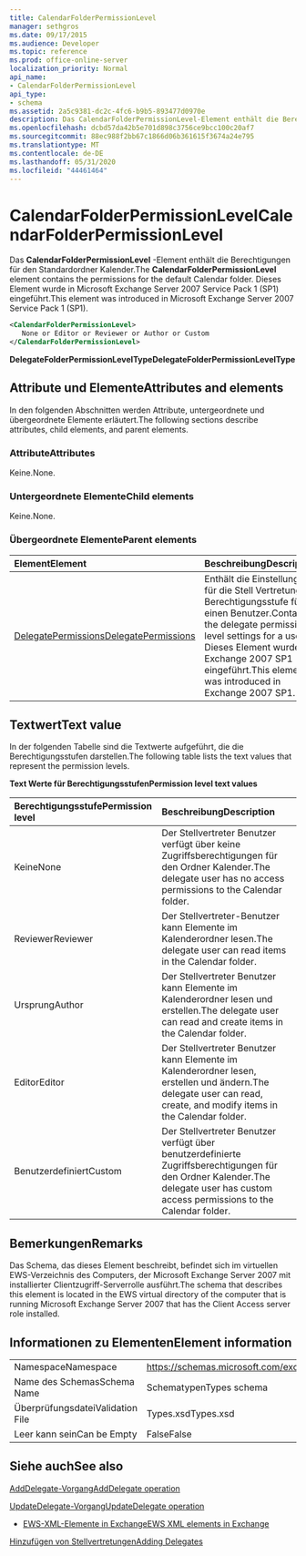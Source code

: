 ```yaml
---
title: CalendarFolderPermissionLevel
manager: sethgros
ms.date: 09/17/2015
ms.audience: Developer
ms.topic: reference
ms.prod: office-online-server
localization_priority: Normal
api_name:
- CalendarFolderPermissionLevel
api_type:
- schema
ms.assetid: 2a5c9381-dc2c-4fc6-b9b5-893477d0970e
description: Das CalendarFolderPermissionLevel-Element enthält die Berechtigungen für den Standardordner Kalender. Dieses Element wurde in Microsoft Exchange Server 2007 Service Pack 1 (SP1) eingeführt.
ms.openlocfilehash: dcbd57da42b5e701d898c3756ce9bcc100c20af7
ms.sourcegitcommit: 88ec988f2bb67c1866d06b361615f3674a24e795
ms.translationtype: MT
ms.contentlocale: de-DE
ms.lasthandoff: 05/31/2020
ms.locfileid: "44461464"
---
```

# <a name="calendarfolderpermissionlevel"></a><span data-ttu-id="8a142-104">CalendarFolderPermissionLevel</span><span class="sxs-lookup"><span data-stu-id="8a142-104">CalendarFolderPermissionLevel</span></span>

<span data-ttu-id="8a142-105">Das **CalendarFolderPermissionLevel** -Element enthält die Berechtigungen für den Standardordner Kalender.</span><span class="sxs-lookup"><span data-stu-id="8a142-105">The **CalendarFolderPermissionLevel** element contains the permissions for the default Calendar folder.</span></span> <span data-ttu-id="8a142-106">Dieses Element wurde in Microsoft Exchange Server 2007 Service Pack 1 (SP1) eingeführt.</span><span class="sxs-lookup"><span data-stu-id="8a142-106">This element was introduced in Microsoft Exchange Server 2007 Service Pack 1 (SP1).</span></span> 
  
```xml
<CalendarFolderPermissionLevel>
   None or Editor or Reviewer or Author or Custom
</CalendarFolderPermissionLevel>
```

 <span data-ttu-id="8a142-107">**DelegateFolderPermissionLevelType**</span><span class="sxs-lookup"><span data-stu-id="8a142-107">**DelegateFolderPermissionLevelType**</span></span>
## <a name="attributes-and-elements"></a><span data-ttu-id="8a142-108">Attribute und Elemente</span><span class="sxs-lookup"><span data-stu-id="8a142-108">Attributes and elements</span></span>

<span data-ttu-id="8a142-109">In den folgenden Abschnitten werden Attribute, untergeordnete und übergeordnete Elemente erläutert.</span><span class="sxs-lookup"><span data-stu-id="8a142-109">The following sections describe attributes, child elements, and parent elements.</span></span>
  
### <a name="attributes"></a><span data-ttu-id="8a142-110">Attribute</span><span class="sxs-lookup"><span data-stu-id="8a142-110">Attributes</span></span>

<span data-ttu-id="8a142-111">Keine.</span><span class="sxs-lookup"><span data-stu-id="8a142-111">None.</span></span>
  
### <a name="child-elements"></a><span data-ttu-id="8a142-112">Untergeordnete Elemente</span><span class="sxs-lookup"><span data-stu-id="8a142-112">Child elements</span></span>

<span data-ttu-id="8a142-113">Keine.</span><span class="sxs-lookup"><span data-stu-id="8a142-113">None.</span></span>
  
### <a name="parent-elements"></a><span data-ttu-id="8a142-114">Übergeordnete Elemente</span><span class="sxs-lookup"><span data-stu-id="8a142-114">Parent elements</span></span>

|<span data-ttu-id="8a142-115">**Element**</span><span class="sxs-lookup"><span data-stu-id="8a142-115">**Element**</span></span>|<span data-ttu-id="8a142-116">**Beschreibung**</span><span class="sxs-lookup"><span data-stu-id="8a142-116">**Description**</span></span>|
|:-----|:-----|
|[<span data-ttu-id="8a142-117">DelegatePermissions</span><span class="sxs-lookup"><span data-stu-id="8a142-117">DelegatePermissions</span></span>](delegatepermissions.md) <br/> |<span data-ttu-id="8a142-118">Enthält die Einstellungen für die Stell Vertretungs Berechtigungsstufe für einen Benutzer.</span><span class="sxs-lookup"><span data-stu-id="8a142-118">Contains the delegate permission level settings for a user.</span></span> <span data-ttu-id="8a142-119">Dieses Element wurde in Exchange 2007 SP1 eingeführt.</span><span class="sxs-lookup"><span data-stu-id="8a142-119">This element was introduced in Exchange 2007 SP1.</span></span>  <br/> |
   
## <a name="text-value"></a><span data-ttu-id="8a142-120">Textwert</span><span class="sxs-lookup"><span data-stu-id="8a142-120">Text value</span></span>

<span data-ttu-id="8a142-121">In der folgenden Tabelle sind die Textwerte aufgeführt, die die Berechtigungsstufen darstellen.</span><span class="sxs-lookup"><span data-stu-id="8a142-121">The following table lists the text values that represent the permission levels.</span></span>
  
<span data-ttu-id="8a142-122">**Text Werte für Berechtigungsstufen**</span><span class="sxs-lookup"><span data-stu-id="8a142-122">**Permission level text values**</span></span>

|<span data-ttu-id="8a142-123">**Berechtigungsstufe**</span><span class="sxs-lookup"><span data-stu-id="8a142-123">**Permission level**</span></span>|<span data-ttu-id="8a142-124">**Beschreibung**</span><span class="sxs-lookup"><span data-stu-id="8a142-124">**Description**</span></span>|
|:-----|:-----|
|<span data-ttu-id="8a142-125">Keine</span><span class="sxs-lookup"><span data-stu-id="8a142-125">None</span></span>  <br/> |<span data-ttu-id="8a142-126">Der Stellvertreter Benutzer verfügt über keine Zugriffsberechtigungen für den Ordner Kalender.</span><span class="sxs-lookup"><span data-stu-id="8a142-126">The delegate user has no access permissions to the Calendar folder.</span></span>  <br/> |
|<span data-ttu-id="8a142-127">Reviewer</span><span class="sxs-lookup"><span data-stu-id="8a142-127">Reviewer</span></span>  <br/> |<span data-ttu-id="8a142-128">Der Stellvertreter-Benutzer kann Elemente im Kalenderordner lesen.</span><span class="sxs-lookup"><span data-stu-id="8a142-128">The delegate user can read items in the Calendar folder.</span></span>  <br/> |
|<span data-ttu-id="8a142-129">Ursprung</span><span class="sxs-lookup"><span data-stu-id="8a142-129">Author</span></span>  <br/> |<span data-ttu-id="8a142-130">Der Stellvertreter Benutzer kann Elemente im Kalenderordner lesen und erstellen.</span><span class="sxs-lookup"><span data-stu-id="8a142-130">The delegate user can read and create items in the Calendar folder.</span></span>  <br/> |
|<span data-ttu-id="8a142-131">Editor</span><span class="sxs-lookup"><span data-stu-id="8a142-131">Editor</span></span>  <br/> |<span data-ttu-id="8a142-132">Der Stellvertreter Benutzer kann Elemente im Kalenderordner lesen, erstellen und ändern.</span><span class="sxs-lookup"><span data-stu-id="8a142-132">The delegate user can read, create, and modify items in the Calendar folder.</span></span>  <br/> |
|<span data-ttu-id="8a142-133">Benutzerdefiniert</span><span class="sxs-lookup"><span data-stu-id="8a142-133">Custom</span></span>  <br/> |<span data-ttu-id="8a142-134">Der Stellvertreter Benutzer verfügt über benutzerdefinierte Zugriffsberechtigungen für den Ordner Kalender.</span><span class="sxs-lookup"><span data-stu-id="8a142-134">The delegate user has custom access permissions to the Calendar folder.</span></span>  <br/> |
   
## <a name="remarks"></a><span data-ttu-id="8a142-135">Bemerkungen</span><span class="sxs-lookup"><span data-stu-id="8a142-135">Remarks</span></span>

<span data-ttu-id="8a142-136">Das Schema, das dieses Element beschreibt, befindet sich im virtuellen EWS-Verzeichnis des Computers, der Microsoft Exchange Server 2007 mit installierter Clientzugriff-Serverrolle ausführt.</span><span class="sxs-lookup"><span data-stu-id="8a142-136">The schema that describes this element is located in the EWS virtual directory of the computer that is running Microsoft Exchange Server 2007 that has the Client Access server role installed.</span></span>
  
## <a name="element-information"></a><span data-ttu-id="8a142-137">Informationen zu Elementen</span><span class="sxs-lookup"><span data-stu-id="8a142-137">Element information</span></span>

|||
|:-----|:-----|
|<span data-ttu-id="8a142-138">Namespace</span><span class="sxs-lookup"><span data-stu-id="8a142-138">Namespace</span></span>  <br/> |https://schemas.microsoft.com/exchange/services/2006/types  <br/> |
|<span data-ttu-id="8a142-139">Name des Schemas</span><span class="sxs-lookup"><span data-stu-id="8a142-139">Schema Name</span></span>  <br/> |<span data-ttu-id="8a142-140">Schematypen</span><span class="sxs-lookup"><span data-stu-id="8a142-140">Types schema</span></span>  <br/> |
|<span data-ttu-id="8a142-141">Überprüfungsdatei</span><span class="sxs-lookup"><span data-stu-id="8a142-141">Validation File</span></span>  <br/> |<span data-ttu-id="8a142-142">Types.xsd</span><span class="sxs-lookup"><span data-stu-id="8a142-142">Types.xsd</span></span>  <br/> |
|<span data-ttu-id="8a142-143">Leer kann sein</span><span class="sxs-lookup"><span data-stu-id="8a142-143">Can be Empty</span></span>  <br/> |<span data-ttu-id="8a142-144">False</span><span class="sxs-lookup"><span data-stu-id="8a142-144">False</span></span>  <br/> |
   
## <a name="see-also"></a><span data-ttu-id="8a142-145">Siehe auch</span><span class="sxs-lookup"><span data-stu-id="8a142-145">See also</span></span>



[<span data-ttu-id="8a142-146">AddDelegate-Vorgang</span><span class="sxs-lookup"><span data-stu-id="8a142-146">AddDelegate operation</span></span>](adddelegate-operation.md)
  
[<span data-ttu-id="8a142-147">UpdateDelegate-Vorgang</span><span class="sxs-lookup"><span data-stu-id="8a142-147">UpdateDelegate operation</span></span>](updatedelegate-operation.md)


- [<span data-ttu-id="8a142-148">EWS-XML-Elemente in Exchange</span><span class="sxs-lookup"><span data-stu-id="8a142-148">EWS XML elements in Exchange</span></span>](ews-xml-elements-in-exchange.md)


[<span data-ttu-id="8a142-149">Hinzufügen von Stellvertretungen</span><span class="sxs-lookup"><span data-stu-id="8a142-149">Adding Delegates</span></span>](https://msdn.microsoft.com/library/3a744150-66a3-4a13-9433-793603ba5038%28Office.15%29.aspx)

